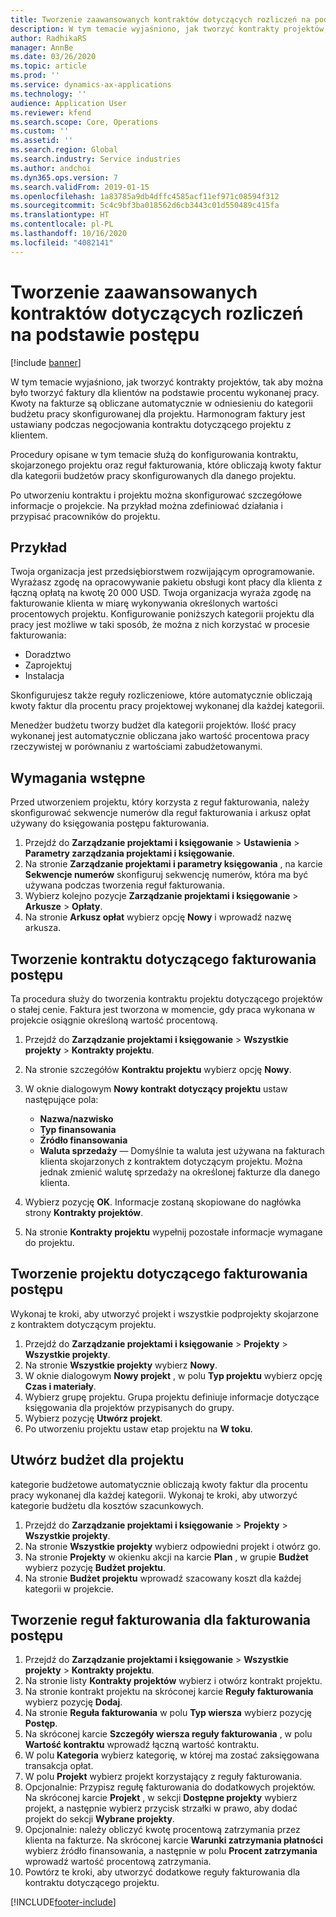 ```yaml
---
title: Tworzenie zaawansowanych kontraktów dotyczących rozliczeń na podstawie postępu
description: W tym temacie wyjaśniono, jak tworzyć kontrakty projektów, tak aby można było generować faktury dla klientów na podstawie procentu wykonanej pracy.
author: RadhikaRS
manager: AnnBe
ms.date: 03/26/2020
ms.topic: article
ms.prod: ''
ms.service: dynamics-ax-applications
ms.technology: ''
audience: Application User
ms.reviewer: kfend
ms.search.scope: Core, Operations
ms.custom: ''
ms.assetid: ''
ms.search.region: Global
ms.search.industry: Service industries
ms.author: andchoi
ms.dyn365.ops.version: 7
ms.search.validFrom: 2019-01-15
ms.openlocfilehash: 1a83785a9db4dffc4585acf11ef971c08594f312
ms.sourcegitcommit: 5c4c9bf3ba018562d6cb3443c01d550489c415fa
ms.translationtype: HT
ms.contentlocale: pl-PL
ms.lasthandoff: 10/16/2020
ms.locfileid: "4082141"
---
```

# <a name="create-advanced-contracts-for-billing-based-on-progress"></a>Tworzenie zaawansowanych kontraktów dotyczących rozliczeń na podstawie postępu
[!include [banner](../includes/banner.md)]

W tym temacie wyjaśniono, jak tworzyć kontrakty projektów, tak aby można było tworzyć faktury dla klientów na podstawie procentu wykonanej pracy. Kwoty na fakturze są obliczane automatycznie w odniesieniu do kategorii budżetu pracy skonfigurowanej dla projektu. Harmonogram faktury jest ustawiany podczas negocjowania kontraktu dotyczącego projektu z klientem.

Procedury opisane w tym temacie służą do konfigurowania kontraktu, skojarzonego projektu oraz reguł fakturowania, które obliczają kwoty faktur dla kategorii budżetów pracy skonfigurowanych dla danego projektu.

Po utworzeniu kontraktu i projektu można skonfigurować szczegółowe informacje o projekcie. Na przykład można zdefiniować działania i przypisać pracowników do projektu.

## <a name="example"></a>Przykład

Twoja organizacja jest przedsiębiorstwem rozwijającym oprogramowanie. Wyrażasz zgodę na opracowywanie pakietu obsługi kont płacy dla klienta z łączną opłatą na kwotę 20 000 USD. Twoja organizacja wyraża zgodę na fakturowanie klienta w miarę wykonywania określonych wartości procentowych projektu. Konfigurowanie poniższych kategorii projektu dla pracy jest możliwe w taki sposób, że można z nich korzystać w procesie fakturowania:

- Doradztwo
- Zaprojektuj
- Instalacja

Skonfigurujesz także reguły rozliczeniowe, które automatycznie obliczają kwoty faktur dla procentu pracy projektowej wykonanej dla każdej kategorii.

Menedżer budżetu tworzy budżet dla kategorii projektów. Ilość pracy wykonanej jest automatycznie obliczana jako wartość procentowa pracy rzeczywistej w porównaniu z wartościami zabudżetowanymi.

## <a name="prerequisites"></a>Wymagania wstępne

Przed utworzeniem projektu, który korzysta z reguł fakturowania, należy skonfigurować sekwencje numerów dla reguł fakturowania i arkusz opłat używany do księgowania postępu fakturowania.

1. Przejdź do **Zarządzanie projektami i księgowanie** \> **Ustawienia** \> **Parametry zarządzania projektami i księgowanie**.
2. Na stronie **Zarządzanie projektami i parametry księgowania** , na karcie **Sekwencje numerów** skonfiguruj sekwencję numerów, która ma być używana podczas tworzenia reguł fakturowania.
3. Wybierz kolejno pozycje **Zarządzanie projektami i księgowanie** \> **Arkusze** \> **Opłaty**.
4. Na stronie **Arkusz opłat** wybierz opcję **Nowy** i wprowadź nazwę arkusza.

## <a name="create-a-contract-for-progress-billings"></a>Tworzenie kontraktu dotyczącego fakturowania postępu

Ta procedura służy do tworzenia kontraktu projektu dotyczącego projektów o stałej cenie. Faktura jest tworzona w momencie, gdy praca wykonana w projekcie osiągnie określoną wartość procentową.

1. Przejdź do **Zarządzanie projektami i księgowanie** \> **Wszystkie projekty** \> **Kontrakty projektu**.
2. Na stronie szczegółów **Kontraktu projektu** wybierz opcję **Nowy**.
3. W oknie dialogowym **Nowy kontrakt dotyczący projektu** ustaw następujące pola:

    - **Nazwa/nazwisko**
    - **Typ finansowania**
    - **Źródło finansowania**
    - **Waluta sprzedaży** — Domyślnie ta waluta jest używana na fakturach klienta skojarzonych z kontraktem dotyczącym projektu. Można jednak zmienić walutę sprzedaży na określonej fakturze dla danego klienta.

4. Wybierz pozycję **OK**. Informacje zostaną skopiowane do nagłówka strony **Kontrakty projektów**.
5. Na stronie **Kontrakty projektu** wypełnij pozostałe informacje wymagane do projektu.

## <a name="create-a-project-for-progress-billings"></a>Tworzenie projektu dotyczącego fakturowania postępu

Wykonaj te kroki, aby utworzyć projekt i wszystkie podprojekty skojarzone z kontraktem dotyczącym projektu.

1. Przejdź do **Zarządzanie projektami i księgowanie** \> **Projekty** \> **Wszystkie projekty**.
2. Na stronie **Wszystkie projekty** wybierz **Nowy**.
3. W oknie dialogowym **Nowy projekt** , w polu **Typ projektu** wybierz opcję **Czas i materiały**.
4. Wybierz grupę projektu. Grupa projektu definiuje informacje dotyczące księgowania dla projektów przypisanych do grupy.
5. Wybierz pozycję **Utwórz projekt**.
6. Po utworzeniu projektu ustaw etap projektu na **W toku**.

## <a name="create-a-budget-for-a-project"></a>Utwórz budżet dla projektu

kategorie budżetowe automatycznie obliczają kwoty faktur dla procentu pracy wykonanej dla każdej kategorii. Wykonaj te kroki, aby utworzyć kategorie budżetu dla kosztów szacunkowych.

1. Przejdź do **Zarządzanie projektami i księgowanie** \> **Projekty** \> **Wszystkie projekty**.
2. Na stronie **Wszystkie projekty** wybierz odpowiedni projekt i otwórz go.
3. Na stronie **Projekty** w okienku akcji na karcie **Plan** , w grupie **Budżet** wybierz pozycję **Budżet projektu**.
4. Na stronie **Budżet projektu** wprowadź szacowany koszt dla każdej kategorii w projekcie.

## <a name="create-billing-rules-for-progress-billings"></a>Tworzenie reguł fakturowania dla fakturowania postępu

1. Przejdź do **Zarządzanie projektami i księgowanie** \> **Wszystkie projekty** \> **Kontrakty projektu**.
2. Na stronie listy **Kontrakty projektów** wybierz i otwórz kontrakt projektu.
3. Na stronie kontrakt projektu na skróconej karcie **Reguły fakturowania** wybierz pozycję **Dodaj**.
4. Na stronie **Reguła fakturowania** w polu **Typ wiersza** wybierz pozycję **Postęp**.
5. Na skróconej karcie **Szczegóły wiersza reguły fakturowania** , w polu **Wartość kontraktu** wprowadź łączną wartość kontraktu.
6. W polu **Kategoria** wybierz kategorię, w której ma zostać zaksięgowana transakcja opłat.
7. W polu **Projekt** wybierz projekt korzystający z reguły fakturowania.
8. Opcjonalnie: Przypisz regułę fakturowania do dodatkowych projektów. Na skróconej karcie **Projekt** , w sekcji **Dostępne projekty** wybierz projekt, a następnie wybierz przycisk strzałki w prawo, aby dodać projekt do sekcji **Wybrane projekty**.
9. Opcjonalnie: należy obliczyć kwotę procentową zatrzymania przez klienta na fakturze. Na skróconej karcie **Warunki zatrzymania płatności** wybierz źródło finansowania, a następnie w polu **Procent zatrzymania** wprowadź wartość procentową zatrzymania.
10. Powtórz te kroki, aby utworzyć dodatkowe reguły fakturowania dla kontraktu dotyczącego projektu.


[!INCLUDE[footer-include](../includes/footer-banner.md)]
